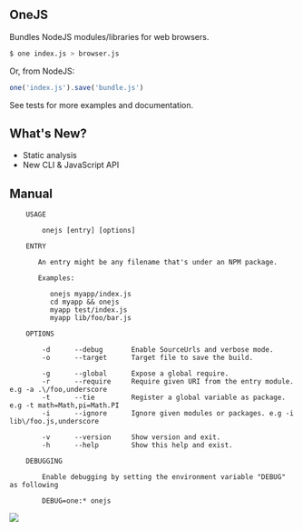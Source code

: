 ## OneJS

Bundles NodeJS modules/libraries for web browsers.

```bash
$ one index.js > browser.js
```

Or, from NodeJS:

```js
one('index.js').save('bundle.js')
```

See tests for more examples and documentation.

## What's New?

* Static analysis
* New CLI & JavaScript API

## Manual

```
    USAGE

        onejs [entry] [options]

    ENTRY

       An entry might be any filename that's under an NPM package.

       Examples:

          onejs myapp/index.js
          cd myapp && onejs
          myapp test/index.js
          myapp lib/foo/bar.js

    OPTIONS

        -d      --debug       Enable SourceUrls and verbose mode.
        -o      --target      Target file to save the build.

        -g      --global      Expose a global require.
        -r      --require     Require given URI from the entry module. e.g -a .\/foo,underscore
        -t      --tie         Register a global variable as package. e.g -t math=Math,pi=Math.PI
        -i      --ignore      Ignore given modules or packages. e.g -i lib\/foo.js,underscore

        -v      --version     Show version and exit.
        -h      --help        Show this help and exist.

    DEBUGGING

        Enable debugging by setting the environment variable "DEBUG" as following

        DEBUG=one:* onejs
```

![](https://dl.dropboxusercontent.com/s/8d7jw10kjwveqs5/npmel_16.jpg)
